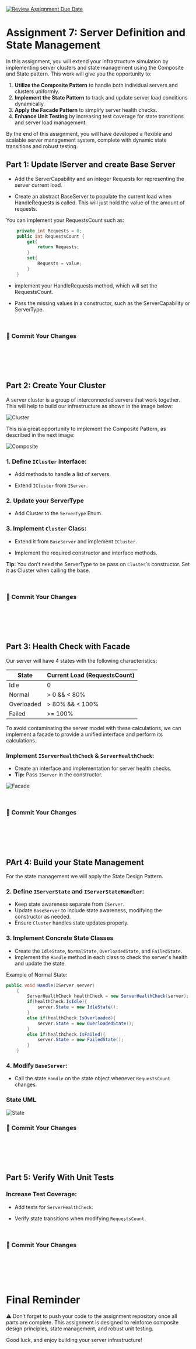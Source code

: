 [![Review Assignment Due Date](https://classroom.github.com/assets/deadline-readme-button-22041afd0340ce965d47ae6ef1cefeee28c7c493a6346c4f15d667ab976d596c.svg)](https://classroom.github.com/a/91RciJe8)
# Assignment 7: Server Definition and State Management

In this assignment, you will extend your infrastructure simulation by implementing server clusters and state management using the Composite and State pattern. This work will give you the opportunity to:

1. **Utilize the Composite Pattern** to handle both individual servers and clusters uniformly.
2. **Implement the State Pattern** to track and update server load conditions dynamically.
3. **Apply the Facade Pattern** to simplify server health checks.
4. **Enhance Unit Testing** by increasing test coverage for state transitions and server load management.

By the end of this assignment, you will have developed a flexible and scalable server management system, complete with dynamic state transitions and robust testing.





## Part 1: Update IServer and create Base Server

- Add the ServerCapability and an integer Requests for representing the server current load.


- Create an abstract BaseServer to populate the current load when HandleRequests is called. This will just hold the value of the amount of requests.



You can implement your RequestsCount such as:
    
```csharp
    private int Requests = 0;
    public int RequestsCount { 
        get{
            return Requests;
        } 
        set{
            Requests = value;
        }
    }
```
- implement your HandleRequests method, which will set the RequestsCount.

- Pass the missing values in a constructor, such as the ServerCapability or ServerType.

<br>

### 🏁  Commit Your Changes
<br><br><br><br>

## Part 2: Create Your Cluster

A server cluster is a group of interconnected servers that work together. This will help to build our infrastructure as shown in the image below:

![Cluster](Images/Cluster.png)

This is a great opportunity to implement the Composite Pattern, as described in the next image:

![Composite](Images/Composite.png)


### 1. Define `ICluster` Interface:

- Add methods to handle a list of servers.

- Extend `ICluster` from `IServer`.

### 2. Update your ServerType

- Add Cluster to the `ServerType` Enum.

### 3. Implement `Cluster` Class:

- Extend it from `BaseServer` and implement `ICluster`.

- Implement the required constructor and interface methods.

**Tip:** You don't need the ServerType to be pass on `Cluster`'s constructor. Set it as Cluster when calling the base.



<br>

### 🏁  Commit Your Changes
<br><br><br><br>

## Part 3: Health Check with Facade

Our server will have 4 states with the following characteristics:

| State | Current Load (RequestsCount) |
|-------|------------------------------|
| Idle  | 0                            |
| Normal | > 0 && < 80%                |
| Overloaded | > 80% && < 100%         |
| Failed | >= 100%                     |

To avoid contaminating the server model with these calculations, we can implement a facade to provide a unified interface and perform its calculations.


### Implement `IServerHealthCheck` & `ServerHealthCheck`:
- Create an interface and implementation for server health checks.
- **Tip:** Pass `IServer` in the constructor.

![Facade](Images/Facade.png)

<br>

### 🏁  Commit Your Changes
<br><br><br><br>

## PArt 4: Build your State Management

For the state management we will apply the State Design Pattern.



### 2. Define `IServerState` and `IServerStateHandler`:
- Keep state awareness separate from `IServer`.
- Update `BaseServer` to include state awareness, modifying the constructor as needed.
- Ensure `Cluster` handles state updates properly.


### 3. Implement Concrete State Classes

- Create the `IdleState`, `NormalState`, `OverloadedState`, and `FailedState`.
- Implement the `Handle` method in each class to check the server's health and update the state.

Example of Normal State:
```csharp
public void Handle(IServer server)
    {
        ServerHealthCheck healthCheck = new ServerHealthCheck(server);
        if(healthCheck.IsIdle){
            server.State = new IdleState();
        } 
        else if(healthCheck.IsOverloaded){
            server.State = new OverloadedState();
        } 
        else if(healthCheck.IsFailed){
            server.State = new FailedState();
        }
    }
```



### 4. Modify `BaseServer`:
- Call the state `Handle` on the state object whenever `RequestsCount` changes.

### State UML

![State](Images/State.png)
<br>

### 🏁  Commit Your Changes
<br><br><br><br>

## Part 5: Verify With Unit Tests

### Increase Test Coverage:

- Add tests for `ServerHealthCheck`.

- Verify state transitions when modifying `RequestsCount`.

<br>

### 🏁  Commit Your Changes
<br><br><br><br>

# Final Reminder
⚠️ Don’t forget to push your code to the assignment repository once all parts are complete. This assignment is designed to reinforce composite design principles, state management, and robust unit testing.

Good luck, and enjoy building your server infrastructure!
